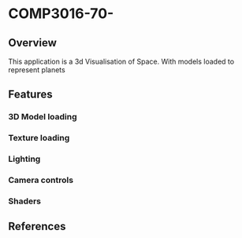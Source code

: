 # COMP3016-70-
## Overview
This application is a 3d Visualisation of Space. With models loaded to represent planets

## Features
### 3D Model loading

### Texture loading

### Lighting

### Camera controls

### Shaders

## References
